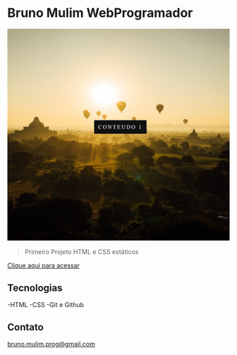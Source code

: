 # Bruno Mulim WebProgramador
![preview](./.github/preview.png)

> Primeiro Projeto HTML e CSS estáticos

[Clique aqui para acessar](https://bmulim.github.io/Projeto-Parallax/)

## Tecnologias

-HTML
-CSS
-Git e Github

## Contato

bruno.mulim.prog@gmail.com
